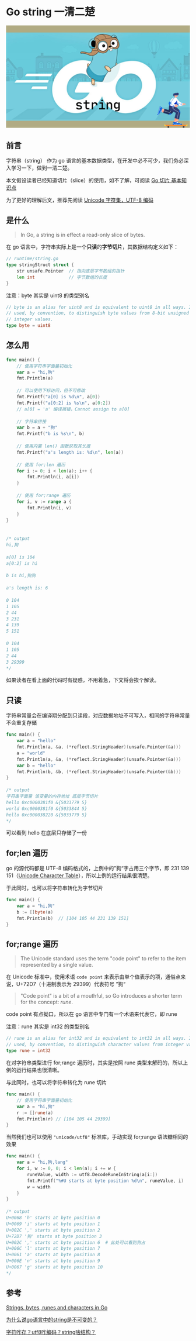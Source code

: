 # Go string 一清二楚

![20210216141958](image/20210216141958.png)

## 前言

字符串（string） 作为 go 语言的基本数据类型，在开发中必不可少，我们务必深入学习一下，做到一清二楚。

本文假设读者已经知道切片（slice）的使用，如不了解，可阅读 [Go 切片 基本知识点](https://www.cnblogs.com/yahuian/p/11521501.html#%E5%88%87%E7%89%87)

为了更好的理解后文，推荐先阅读 [Unicode 字符集，UTF-8 编码](http://c.biancheng.net/cpp/html/3420.html)

## 是什么

> In Go, a string is in effect a read-only slice of bytes.

在 go 语言中，字符串实际上是一个**只读**的**字节切片**，其数据结构定义如下：

```go
// runtime/string.go
type stringStruct struct {
	str unsafe.Pointer	// 指向底层字节数组的指针
	len int				// 字节数组的长度 
}
```

注意：byte 其实是 uint8 的类型别名

```go
// byte is an alias for uint8 and is equivalent to uint8 in all ways. It is
// used, by convention, to distinguish byte values from 8-bit unsigned
// integer values.
type byte = uint8
```

## 怎么用

```go
func main() {
	// 使用字符串字面量初始化
	var a = "hi,狗"
	fmt.Println(a)

	// 可以使用下标访问，但不可修改
	fmt.Printf("a[0] is %d\n", a[0])
	fmt.Printf("a[0:2] is %s\n", a[0:2])
	// a[0] = 'a' 编译报错，Cannot assign to a[0]
    
    // 字符串拼接
	var b = a + "狗"
	fmt.Printf("b is %s\n", b)

	// 使用内置 len() 函数获取其长度
	fmt.Printf("a's length is: %d\n", len(a))

	// 使用 for;len 遍历
	for i := 0; i < len(a); i++ {
		fmt.Println(i, a[i])
	}

	// 使用 for;range 遍历
	for i, v := range a {
		fmt.Println(i, v)
	}
}


/* output
hi,狗

a[0] is 104
a[0:2] is hi

b is hi,狗狗

a's length is: 6

0 104
1 105
2 44
3 231
4 139
5 151

0 104
1 105
2 44
3 29399
*/
```

如果读者在看上面的代码时有疑惑，不用着急，下文将会挨个解读。

## 只读

字符串常量会在编译期分配到只读段，对应数据地址不可写入，相同的字符串常量不会重复存储

```go
func main() {
	var a = "hello"
	fmt.Println(a, &a, (*reflect.StringHeader)(unsafe.Pointer(&a)))
	a = "world"
	fmt.Println(a, &a, (*reflect.StringHeader)(unsafe.Pointer(&a)))
	var b = "hello"
	fmt.Println(b, &b, (*reflect.StringHeader)(unsafe.Pointer(&b)))
}

/* output
字符串字面量 该变量的内存地址 底层字节切片
hello 0xc0000381f0 &{5033779 5}
world 0xc0000381f0 &{5033844 5}
hello 0xc000038220 &{5033779 5}
*/
```

可以看到 hello 在底层只存储了一份

## for;len 遍历

go 的源代码都是 UTF-8 编码格式的，上例中的”狗“字占用三个字节，即 231 139 151（[Unicode Character Table](https://unicode-table.com/en/72D7/)），所以上例的运行结果很清楚。

于此同时，也可以将字符串转化为字节切片

```go
func main() {
	var a = "hi,狗"
	b := []byte(a)
	fmt.Println(b)	// [104 105 44 231 139 151]
}
```

## for;range 遍历

> The Unicode standard uses the term "code point" to refer to the item represented by a single value. 

在 Unicode 标准中，使用术语 ``code point`` 来表示由单个值表示的项，通俗点来说，U+72D7（十进制表示为 29399）代表符号 ”狗“

> "Code point" is a bit of a mouthful, so Go introduces a shorter term for the concept: *rune*.

code point 有点拗口，所以在 go 语言中专门有一个术语来代表它，即 rune



注意：rune 其实是 int32 的类型别名

```go
// rune is an alias for int32 and is equivalent to int32 in all ways. It is
// used, by convention, to distinguish character values from integer values.
type rune = int32
```



在对字符串类型进行 for;range 遍历时，其实是按照 rune 类型来解码的，所以上例的运行结果也很清晰。

与此同时，也可以将字符串转化为 rune 切片

```go
func main() {
	// 使用字符串字面量初始化
	var a = "hi,狗"
	r := []rune(a)
	fmt.Println(r) // [104 105 44 29399]
}
```

当然我们也可以使用 ``"unicode/utf8"`` 标准库，手动实现 for;range 语法糖相同的效果

```go
func main() {
	var a = "hi,狗,lang"
	for i, w := 0, 0; i < len(a); i += w {
		runeValue, width := utf8.DecodeRuneInString(a[i:])
		fmt.Printf("%#U starts at byte position %d\n", runeValue, i)
		w = width
	}
}

/* output
U+0068 'h' starts at byte position 0
U+0069 'i' starts at byte position 1
U+002C ',' starts at byte position 2
U+72D7 '狗' starts at byte position 3
U+002C ',' starts at byte position 6  # 此处可以看到狗占
U+006C 'l' starts at byte position 7
U+0061 'a' starts at byte position 8
U+006E 'n' starts at byte position 9
U+0067 'g' starts at byte position 10
*/
```

## 参考

[Strings, bytes, runes and characters in Go](https://blog.golang.org/strings)

[为什么说go语言中的string是不可变的？](https://studygolang.com/topics/3727)

[字符咋存？utf8咋编码？string啥结构？](https://www.bilibili.com/video/BV1ff4y1m72A)

